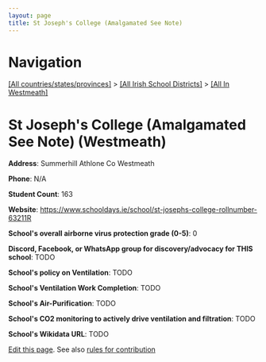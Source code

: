 ```yaml
---
layout: page
title: St Joseph's College (Amalgamated See Note)
---
```

# Navigation

[[All countries/states/provinces]](../../..) > [[All Irish School Districts]](../..) > [[All In Westmeath]](..)

# St Joseph's College (Amalgamated See Note) (Westmeath)

**Address**: Summerhill Athlone Co Westmeath

**Phone**: N/A

**Student Count**: 163

**Website**: <https://www.schooldays.ie/school/st-josephs-college-rollnumber-63211R>

**School's overall airborne virus protection grade (0-5)**: 0

**Discord, Facebook, or WhatsApp group for discovery/advocacy for THIS school**: TODO

**School's policy on Ventilation**: TODO

**School's Ventilation Work Completion**: TODO

**School's Air-Purification**: TODO

**School's CO2 monitoring to actively drive ventilation and filtration**: TODO

**School's Wikidata URL**: TODO


[Edit this page](https://github.com/ventilate-schools/Ireland/edit/main/./Westmeath/St_Joseph's_College_(Amalgamated_See_Note).md). See also [rules for contribution](../../../contribution-rules/)